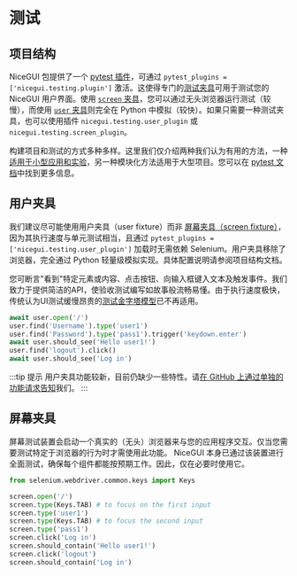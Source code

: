 # 测试

## 项目结构

NiceGUI 包提供了一个 [pytest 插件](https://docs.pytest.org/en/stable/how-to/writing_plugins.html)，可通过 `pytest_plugins = ['nicegui.testing.plugin']` 激活。这使得专门的[测试夹具](https://docs.pytest.org/en/stable/explanation/fixtures.html)可用于测试您的 NiceGUI 用户界面。使用 [`screen` 夹具]()，您可以通过无头浏览器运行测试（较慢），而使用 [`user` 夹具]()则完全在 Python 中模拟（较快）。如果只需要一种测试夹具，也可以使用插件 `nicegui.testing.user_plugin` 或 `nicegui.testing.screen_plugin`。

构建项目和测试的方式多种多样。这里我们仅介绍两种我们认为有用的方法，一种[适用于小型应用和实验]()，另一种模块化方法适用于大型项目。您可以在 [pytest 文档](https://pytest.cn/en/stable/contents.html)中找到更多信息。

## 用户夹具

我们建议尽可能使用用户夹具（user fixture）而非 [屏幕夹具（screen fixture）]()，因为其执行速度与单元测试相当，且通过 `pytest_plugins = ['nicegui.testing.user_plugin']` 加载时无需依赖 Selenium。用户夹具移除了浏览器，完全通过 Python 轻量级模拟实现。具体配置说明请参阅项目结构文档。

您可断言"看到"特定元素或内容、点击按钮、向输入框键入文本及触发事件。我们致力于提供简洁的API，使验收测试编写如故事般流畅易懂。由于执行速度极快，传统认为UI测试缓慢昂贵的[测试金字塔模型](https://martinfowler.com/bliki/TestPyramid.html)已不再适用。

```python
await user.open('/')
user.find('Username').type('user1')
user.find('Password').type('pass1').trigger('keydown.enter')
await user.should_see('Hello user1!')
user.find('logout').click()
await user.should_see('Log in')
```

:::tip 提示
用户夹具功能较新，目前仍缺少一些特性。请[在 GitHub 上通过单独的功能请求告知](https://github.com/zauberzeug/nicegui/discussions/new?category=ideas-feature-requests)我们。
:::

## 屏幕夹具

屏幕测试装置会启动一个真实的（无头）浏览器来与您的应用程序交互。仅当您需要测试特定于浏览器的行为时才需使用此功能。 NiceGUI 本身已通过该装置进行全面测试，确保每个组件都能按预期工作。因此，仅在必要时使用它。

```python
from selenium.webdriver.common.keys import Keys

screen.open('/')
screen.type(Keys.TAB) # to focus on the first input
screen.type('user1')
screen.type(Keys.TAB) # to focus the second input
screen.type('pass1')
screen.click('Log in')
screen.should_contain('Hello user1!')
screen.click('logout')
screen.should_contain('Log in')
```